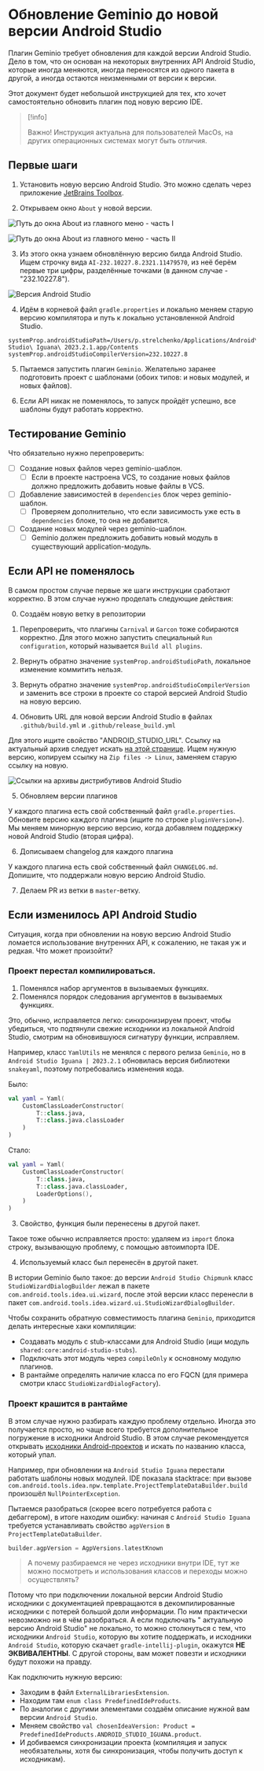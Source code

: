 # Обновление Geminio до новой версии Android Studio

Плагин Geminio требует обновления для каждой версии Android Studio. Дело в том, что он основан на некоторых внутренних
API Android Studio, которые иногда меняются, иногда переносятся из одного пакета в другой, а иногда остаются неизменными
от версии к версии.

Этот документ будет небольшой инструкцией для тех, кто хочет самостоятельно обновить плагин под новую версию IDE.

> [!info]
>
> Важно! Инструкция актуальна для пользователей MacOs, на других операционных системах могут быть отличия.
>

## Первые шаги

1. Установить новую версию Android Studio. Это можно сделать через
   приложение [JetBrains Toolbox](https://www.jetbrains.com/toolbox-app/).

2. Открываем окно `About` у новой версии.

![Путь до окна `About` из главного меню - часть I](./img/about_android_studio_part_1.png)

![Путь до окна `About` из главного меню - часть II](./img/about_android_studio_part_2.png)

3. Из этого окна узнаем обновлённую версию билда Android Studio. Ищем строчку вида `AI-232.10227.8.2321.11479570`, из
   неё
   берём первые три цифры, разделённые точками (в данном случае - "232.10227.8").

![Версия Android Studio](./img/android_studio_version.png)

4. Идём в корневой файл `gradle.properties` и локально меняем старую версию компилятора и путь к локально установленной
   Android Studio.

```properties
systemProp.androidStudioPath=/Users/p.strelchenko/Applications/Android\ Studio\ Iguana\ 2023.2.1.app/Contents
systemProp.androidStudioCompilerVersion=232.10227.8
```

5. Пытаемся запустить плагин `Geminio`. Желательно заранее подготовить проект с шаблонами (обоих типов: и новых модулей,
   и новых файлов).

6. Если API никак не поменялось, то запуск пройдёт успешно, все шаблоны будут работать корректно.

## Тестирование Geminio

Что обязательно нужно перепроверить:

- [ ] Создание новых файлов через geminio-шаблон.
    - [ ] Если в проекте настроена VCS, то создание новых файлов должно предложить добавить новые файлы в VCS.
- [ ] Добавление зависимостей в `dependencies` блок через geminio-шаблон.
    - [ ] Проверяем дополнительно, что если зависимость уже есть в `dependencies` блоке, то она не добавится.
- [ ] Создание новых модулей через geminio-шаблон.
    - [ ] Geminio должен предложить добавить новый модуль в существующий application-модуль.

## Если API не поменялось

В самом простом случае первые же шаги инструкции сработают корректно. В этом случае нужно проделать следующие действия:

0. Создаём новую ветку в репозитории

1. Перепроверить, что плагины `Carnival` и `Garcon` тоже собираются корректно. Для этого можно запустить
   специальный `Run configuration`, который называется `Build all plugins`.

2. Вернуть обратно значение `systemProp.androidStudioPath`, локальное изменение коммитить нельзя.

3. Вернуть обратно значение `systemProp.androidStudioCompilerVersion` и заменить все строки в проекте со старой версией
   Android Studio на новую версию.

4. Обновить URL для новой версии Android Studio в файлах `.github/build.yml` и `.github/release_build.yml`

Для этого ищите свойство "ANDROID_STUDIO_URL". Ссылку на актуальный архив следует
искать [на этой странице](https://developer.android.com/studio/archive). Ищем нужную версию, копируем ссылку
на `Zip files -> Linux`, заменяем старую ссылку на новую.

![Ссылки на архивы дистрибутивов Android Studio](./img/android_studio_archives.png)

5. Обновляем версии плагинов

У каждого плагина есть свой собственный файл `gradle.properties`. Обновите версию каждого плагина (ищите по
строке `pluginVersion=`). Мы меняем минорную версию версию, когда добавляем поддержку новой Android Studio (вторая
цифра).

6. Дописываем changelog для каждого плагина

У каждого плагина есть свой собственный файл `CHANGELOG.md`. Допишите, что поддержали новую версию Android Studio.

7. Делаем PR из ветки в `master`-ветку.

## Если изменилось API Android Studio

Ситуация, когда при обновлении на новую версию Android Studio ломается использование внутренних API, к сожалению, не
такая уж и редкая. Что может произойти?

### Проект перестал компилироваться.

1. Поменялся набор аргументов в вызываемых функциях.
2. Поменялся порядок следования аргументов в вызываемых функциях.

Это, обычно, исправляется легко: синхронизируем проект, чтобы убедиться, что подтянули свежие
исходники из локальной Android Studio, смотрим на обновившуюся сигнатуру функции, исправляем.

Например, класс `YamlUtils` не менялся с первого релиза `Geminio`, но в `Android Studio Iguana | 2023.2.1` обновилась
версия библиотеки `snakeyaml`, поэтому потребовались изменения кода.

Было:

```kotlin
val yaml = Yaml(
    CustomClassLoaderConstructor(
        T::class.java,
        T::class.java.classLoader
    )
)
```

Стало:

```kotlin
val yaml = Yaml(
    CustomClassLoaderConstructor(
        T::class.java,
        T::class.java.classLoader,
        LoaderOptions(),
    )
)
```

3. Свойство, функция были перенесены в другой пакет.

Такое тоже обычно исправляется просто: удаляем из `import` блока строку, вызывающую проблему, с помощью автоимпорта IDE.

4. Используемый класс был перенесён в другой пакет.

В истории Geminio было такое: до версии `Android Studio Chipmunk` класс `StudioWizardDialogBuilder` лежал в
пакете `com.android.tools.idea.ui.wizard`, после этой версии класс перенесли в
пакет `com.android.tools.idea.wizard.ui.StudioWizardDialogBuilder`.

Чтобы сохранить обратную совместимость плагина `Geminio`, приходится делать интересные хаки компиляции:

- Создавать модуль с stub-классами для Android Studio (ищи модуль `shared:core:android-studio-stubs`).
- Подключать этот модуль через `compileOnly` к основному модулю плагинов.
- В рантайме определять наличие класса по его FQCN (для примера смотри класс `StudioWizardDialogFactory`).

### Проект крашится в рантайме

В этом случае нужно разбирать каждую проблему отдельно. Иногда это получается просто, но чаще всего требуется
дополнительное погружение в исходники Android Studio. В этом случае рекомендуется
открывать [исходники Android-проектов](https://cs.android.com/) и искать по названию класса, который упал.

Например, при обновлении на `Android Studio Iguana` перестали работать шаблоны новых модулей. IDE показала stacktrace:
при вызове `com.android.tools.idea.npw.template.ProjectTemplateDataBuilder.build` произошёл `NullPointerException`.

Пытаемся разобраться (скорее всего потребуется работа с дебаггером), в итоге находим ошибку: начиная
с `Android Studio Iguana` требуется устанавливать свойство `agpVersion` в `ProjectTemplateDataBuilder`.

```kotlin
builder.agpVersion = AgpVersions.latestKnown
```

> А почему разбираемся не через исходники внутри IDE, тут же можно посмотреть и использования классов и переходы можно
> осуществлять?

Потому что при подключении локальной версии Android Studio исходники с документацией превращаются в декомпилированные
исходники с потерей большой доли информации. По ним практически невозможно ни в чём разобраться. А если подключать "
актуальную версию Android Studio" не локально, то можно столкнуться с тем, что исходники `Android Studio`, которую
вы хотите поддержать, и исходники `Android Studio`, которую скачает `gradle-intellij-plugin`, окажутся
**НЕ ЭКВИВАЛЕНТНЫ**. С другой стороны, вам может повезти и исходники будут похожи на правду.

Как подключить нужную версию:

- Заходим в файл `ExternalLibrariesExtension`.
- Находим там `enum class PredefinedIdeProducts`.
- По аналогии с другими элементами создаём описание нужной вам версии `Android Studio`.
- Меняем свойство `val chosenIdeaVersion: Product = PredefinedIdeProducts.ANDROID_STUDIO_IGUANA.product`.
- И добиваемся синхронизации проекта (компиляция и запуск необязательны, хотя бы синхронизация, чтобы получить доступ к
  исходникам).
